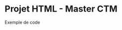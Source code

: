 <!DOCTYPE html>
<html>
 <head>
  <meta charset="utf-8">
</head>
<body>

 <h1>Projet HTML - Master CTM </h1>
 <p> Exemple de code </p>

</body>
</html>
